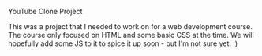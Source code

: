 YouTube Clone Project

This was a project that I needed to work on for a web development course. The course only focused on HTML and some basic CSS at the time.
We will hopefully add some JS to it to spice it up soon - but I'm not sure yet. :)
